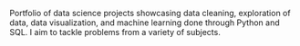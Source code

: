 Portfolio of data science projects showcasing data cleaning, exploration of data, data visualization, and machine learning done through Python and SQL. I aim to tackle problems from a variety of subjects.
